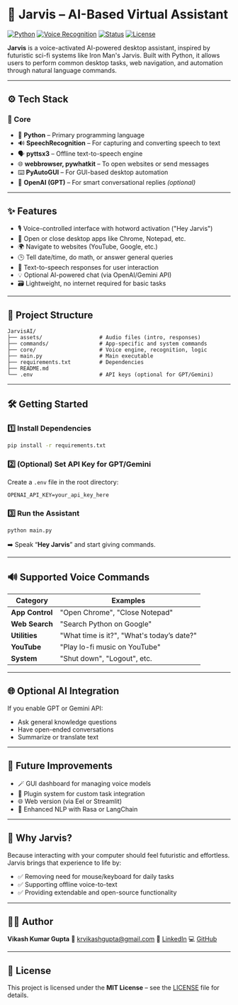 # 🤖 Jarvis – AI-Based Virtual Assistant

[![Python](https://img.shields.io/badge/Language-Python-3776AB?logo=python)](https://www.python.org/)
[![Voice Recognition](https://img.shields.io/badge/Tech-Speech_Recognition-yellowgreen)]()
[![Status](https://img.shields.io/badge/Status-Completed-brightgreen)]()
[![License](https://img.shields.io/badge/License-MIT-blue.svg)](LICENSE)

**Jarvis** is a voice-activated AI-powered desktop assistant, inspired by futuristic sci-fi systems like Iron Man's Jarvis. Built with Python, it allows users to perform common desktop tasks, web navigation, and automation through natural language commands.

---

## ⚙️ Tech Stack

### 🧠 Core

* 🐍 **Python** – Primary programming language
* 🔊 **SpeechRecognition** – For capturing and converting speech to text
* 🗣️ **pyttsx3** – Offline text-to-speech engine
* 🌐 **webbrowser, pywhatkit** – To open websites or send messages
* ⌨️ **PyAutoGUI** – For GUI-based desktop automation
* 🧠 **OpenAI (GPT)** – For smart conversational replies *(optional)*

---

## ✨ Features

* 🎙️ Voice-controlled interface with hotword activation ("Hey Jarvis")
* 🔐 Open or close desktop apps like Chrome, Notepad, etc.
* 🌍 Navigate to websites (YouTube, Google, etc.)
* 🕒 Tell date/time, do math, or answer general queries
* 💬 Text-to-speech responses for user interaction
* 💡 Optional AI-powered chat (via OpenAI/Gemini API)
* 🗃️ Lightweight, no internet required for basic tasks

---

## 📂 Project Structure

```
JarvisAI/
├── assets/                  # Audio files (intro, responses)
├── commands/                # App-specific and system commands
├── core/                    # Voice engine, recognition, logic
├── main.py                  # Main executable
├── requirements.txt         # Dependencies
├── README.md
└── .env                     # API keys (optional for GPT/Gemini)
```

---

## 🛠️ Getting Started

### 1️⃣ Install Dependencies

```bash
pip install -r requirements.txt
```

### 2️⃣ (Optional) Set API Key for GPT/Gemini

Create a `.env` file in the root directory:

```env
OPENAI_API_KEY=your_api_key_here
```

### 3️⃣ Run the Assistant

```bash
python main.py
```

➡️ Speak “**Hey Jarvis**” and start giving commands.

---

## 🔊 Supported Voice Commands

| Category        | Examples                                   |
| --------------- | ------------------------------------------ |
| **App Control** | "Open Chrome", "Close Notepad"             |
| **Web Search**  | "Search Python on Google"                  |
| **Utilities**   | "What time is it?", "What's today’s date?" |
| **YouTube**     | "Play lo-fi music on YouTube"              |
| **System**      | "Shut down", "Logout", etc.                |

---

## 🌐 Optional AI Integration

If you enable GPT or Gemini API:

* Ask general knowledge questions
* Have open-ended conversations
* Summarize or translate text

---

## 🚀 Future Improvements

* 🪄 GUI dashboard for managing voice models
* 🔌 Plugin system for custom task integration
* 🌐 Web version (via Eel or Streamlit)
* 🧠 Enhanced NLP with Rasa or LangChain

---

## 🎯 Why Jarvis?

Because interacting with your computer should feel futuristic and effortless. Jarvis brings that experience to life by:

* ✅ Removing need for mouse/keyboard for daily tasks
* ✅ Supporting offline voice-to-text
* ✅ Providing extendable and open-source functionality

---

## 👨‍💼 Author

**Vikash Kumar Gupta**
📧 [krvikashgupta@gmail.com](mailto:krvikashgupta@gmail.com)
🔗 [LinkedIn](https://www.linkedin.com/in/krvikashgupta)
💻 [GitHub](https://github.com/KrVikashGupta)

---

## 📄 License

This project is licensed under the **MIT License** – see the [LICENSE](LICENSE) file for details.

